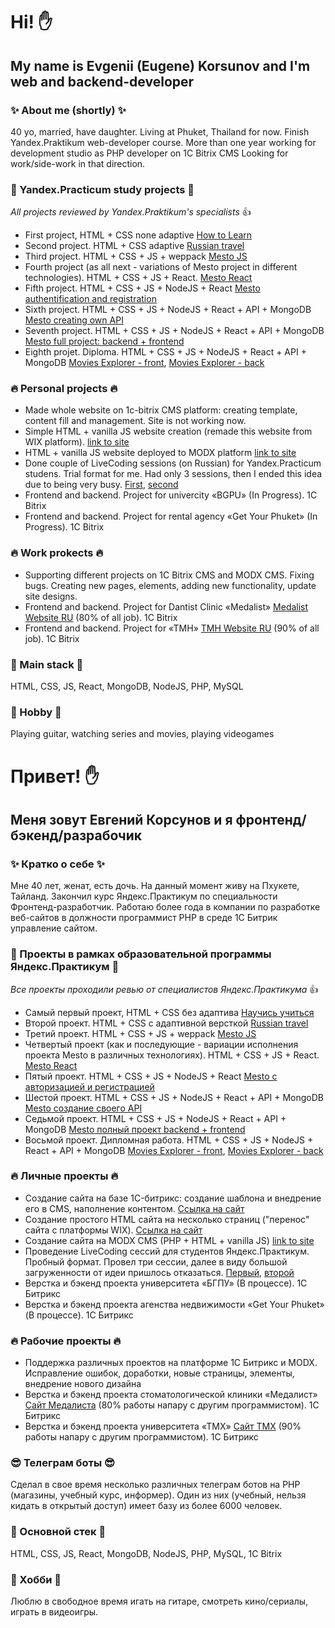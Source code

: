 # Hi! ✋

## My name is Evgenii (Eugene) Korsunov and I'm web and backend-developer

### ✨ About me (shortly) ✨
40 yo, married, have daughter. Living at Phuket, Thailand for now. Finish Yandex.Praktikum web-developer course. More than one year working for development studio as PHP developer on 1C Bitrix CMS
Looking for work/side-work in that direction.

### 🌱 Yandex.Practicum study projects 🌱

*All projects reviewed by Yandex.Praktikum's specialists* 👍

- First project, HTML + CSS none adaptive [How to Learn](https://github.com/SilentVampR/how-to-learn)
- Second project. HTML + CSS adaptive [Russian travel](https://github.com/SilentVampR/russian-travel)
- Third project. HTML + CSS + JS + weppack [Mesto JS](https://github.com/SilentVampR/mesto)
- Fourth project (as all next - variations of Mesto project in different technologies). HTML + CSS + JS + React. [Mesto React](https://github.com/SilentVampR/mesto-react)
- Fifth project. HTML + CSS + JS + NodeJS + React [Mesto authentification and registration](https://github.com/SilentVampR/react-mesto-auth)
- Sixth project. HTML + CSS + JS + NodeJS + React + API + MongoDB [Mesto creating own API](https://github.com/SilentVampR/express-mesto)
- Seventh project. HTML + CSS + JS + NodeJS + React + API + MongoDB [Mesto full project: backend + frontend](https://github.com/SilentVampR/react-mesto-api-full)
- Eighth projet. Diploma. HTML + CSS + JS + NodeJS + React + API + MongoDB [Movies Explorer - front](https://github.com/SilentVampR/movies-explorer-frontend), [Movies Explorer - back](https://github.com/SilentVampR/movies-explorer-api)

### 🔥 Personal projects 🔥

- Made whole website on 1c-bitrix CMS platform: creating template, content fill and management. Site is not working now.
- Simple HTML + vanilla JS website creation (remade this website from WIX platform). [link to site](https://коврик-ру.рф)
- HTML + vanilla JS website deployed to MODX platform [link to site](https://easy-rent.pro)
- Done couple of LiveCoding sessions (on Russian) for Yandex.Practicum studens. Trial format for me. Had only 3 sessions, then I ended this idea due to being very busy. [First](https://github.com/SilentVampR/LiveCoding_03_04), [second](https://github.com/SilentVampR/live-01-05)
- Frontend and backend. Project for univercity «BGPU» (In Progress). 1C Bitrix
- Frontend and backend. Project for rental agency «Get Your Phuket» (In Progress). 1C Bitrix

### 🔥 Work prokects 🔥

- Supporting different projects on 1C Bitrix CMS and MODX CMS. Fixing bugs. Creating new pages, elements, adding new functionality, update site designs.
- Frontend and backend. Project for Dantist Clinic «Medalist» [Medalist Website RU](https://medalist-stom.ru) (80% of all job). 1C Bitrix
- Frontend and backend. Project for «TMH» [TMH Website RU](https://tmh-university.ru) (90% of all job). 1C Bitrix

### 📖 Main stack 📖

HTML, CSS, JS, React, MongoDB, NodeJS, PHP, MySQL

### 🎸 Hobby 🎸

Playing guitar, watching series and movies, playing videogames

# Привет! ✋

## Меня зовут Евгений Корсунов и я фронтенд/бэкенд/разрабочик

### ✨ Кратко о себе ✨
Мне 40 лет, женат, есть дочь. На данный момент живу на Пхукете, Тайланд. Закончил курс Яндекс.Практикум по специальности Фронтенд-разработчик. Работаю более года в компании по разработке веб-сайтов в должности программист PHP в среде 1C Битрик управление сайтом.

### 🌱 Проекты в рамках образовательной программы Яндекс.Практикум 🌱

*Все проекты проходили ревью от специалистов Яндекс.Практикума* 👍

- Самый первый проект, HTML + CSS без адаптива [Научись учиться](https://github.com/SilentVampR/how-to-learn)
- Второй проект. HTML + CSS с адаптивной версткой [Russian travel](https://github.com/SilentVampR/russian-travel)
- Третий проект. HTML + CSS + JS + weppack [Mesto JS](https://github.com/SilentVampR/mesto)
- Четвертый проект (как и последующие - вариации исполнения проекта Mesto в различных технологиях). HTML + CSS + JS + React. [Mesto React](https://github.com/SilentVampR/mesto-react)
- Пятый проект. HTML + CSS + JS + NodeJS + React [Mesto с авторизацией и регистрацией](https://github.com/SilentVampR/react-mesto-auth)
- Шестой проект. HTML + CSS + JS + NodeJS + React + API + MongoDB [Mesto создание своего API](https://github.com/SilentVampR/express-mesto)
- Седьмой проект. HTML + CSS + JS + NodeJS + React + API + MongoDB [Mesto полный проект backend + frontend](https://github.com/SilentVampR/react-mesto-api-full)
- Восьмой проект. Дипломная работа. HTML + CSS + JS + NodeJS + React + API + MongoDB [Movies Explorer - front](https://github.com/SilentVampR/movies-explorer-frontend), [Movies Explorer - back](https://github.com/SilentVampR/movies-explorer-api)

### 🔥 Личные проекты 🔥

- Создание сайта на базе 1C-битрикс: создание шаблона и внедрение его в CMS, наполнение контентом. [Ссылка на сайт](https://beyosa.kz)
- Создание простого HTML сайта на несколько страниц ("перенос" сайта с платформы WIX). [Ссылка на сайт](https://коврик-ру.рф)
- Создание сайта на MODX CMS (PHP + HTML + vanilla JS) [link to site](https://easy-rent.pro)
- Проведение LiveCoding сессий для студентов Яндекс.Практикум. Пробный формат. Провел три сессии, далее в виду большой загруженности от идеи пришлось отказаться. [Первый](https://github.com/SilentVampR/LiveCoding_03_04), [второй](https://github.com/SilentVampR/live-01-05)
- Верстка и бэкенд проекта университета «БГПУ» (В процессе). 1С Битрикс
- Верстка и бэкенд проекта агенства недвижимости «Get Your Phuket» (В процессе). 1C Битрикс

### 🔥 Рабочие проекты 🔥

- Поддержка различных проектов на платформе 1С Битрикс и MODX. Исправление ошибок, доработки, новые страницы, элементы, внедрение нового дизайна
- Верстка и бэкенд проекта стоматологической клиники «Медалист» [Сайт Медалиста](https://medalist-stom.ru) (80% работы напару с другим программистом). 1С Битрикс
- Верстка и бэкенд проекта университета «ТМХ» [Сайт ТМХ](https://tmh-university.ru) (90% работы напару с другим программистом). 1С Битрикс

### 😎 Телеграм боты 😎

Сделал в свое время несколько различных телеграм ботов на PHP (магазины, учебный курс, информер). Один из них (учебный, нельзя кидать в открытый доступ) имеет базу из более 6000 человек.

### 📖 Основной стек 📖

HTML, CSS, JS, React, MongoDB, NodeJS, PHP, MySQL, 1C Bitrix

### 🎸 Хобби 🎸

Люблю в свободное время игать на гитаре, смотреть кино/сериалы, играть в видеоигры.
